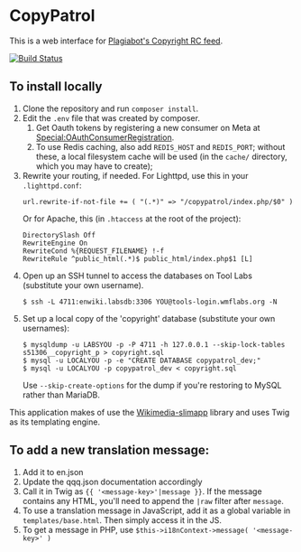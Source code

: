 # CopyPatrol
This is a web interface for [Plagiabot's Copyright RC feed](https://en.wikipedia.org/wiki/User:EranBot/Copyright/rc).

[![Build Status](https://travis-ci.org/wikimedia/CopyPatrol.svg?branch=master)](https://travis-ci.org/wikimedia/CopyPatrol)

## To install locally
1. Clone the repository and run `composer install`.
2. Edit the `.env` file that was created by composer.
   1. Get Oauth tokens by registering a new consumer on Meta
      at [Special:OAuthConsumerRegistration](https://meta.wikimedia.org/wiki/Special:OAuthConsumerRegistration).
   2. To use Redis caching, also add `REDIS_HOST` and `REDIS_PORT`;
      without these, a local filesystem cache will be used
      (in the `cache/` directory, which you may have to create);
5. Rewrite your routing, if needed.
   For Lighttpd, use this in your `.lighttpd.conf`:
   ```
   url.rewrite-if-not-file += ( "(.*)" => "/copypatrol/index.php/$0" )
   ```
   Or for Apache, this (in `.htaccess` at the root of the project):
   ```
   DirectorySlash Off
   RewriteEngine On
   RewriteCond %{REQUEST_FILENAME} !-f
   RewriteRule ^public_html(.*)$ public_html/index.php$1 [L]
   ```
6. Open up an SSH tunnel to access the databases on Tool Labs (substitute your own username).
   ```
   $ ssh -L 4711:enwiki.labsdb:3306 YOU@tools-login.wmflabs.org -N 
   ```
7. Set up a local copy of the 'copyright' database (substitute your own usernames):
   ```
   $ mysqldump -u LABSYOU -p -P 4711 -h 127.0.0.1 --skip-lock-tables s51306__copyright_p > copyright.sql
   $ mysql -u LOCALYOU -p -e "CREATE DATABASE copypatrol_dev;"
   $ mysql -u LOCALYOU -p copypatrol_dev < copyright.sql
   ```
   Use `--skip-create-options` for the dump if you're restoring to MySQL rather than MariaDB.

This application makes of use the [Wikimedia-slimapp](https://github.com/wikimedia/wikimedia-slimapp) library and uses Twig as its templating engine.

## To add a new translation message:
1. Add it to en.json
2. Update the qqq.json documentation accordingly
3. Call it in Twig as `{{ '<message-key>'|message }}`. If the message contains any HTML, you'll need to append the `|raw` filter after `message`.
4. To use a translation message in JavaScript, add it as a global variable in `templates/base.html`. Then simply access it in the JS.
5. To get a message in PHP, use `$this->i18nContext->message( '<message-key>' )`



